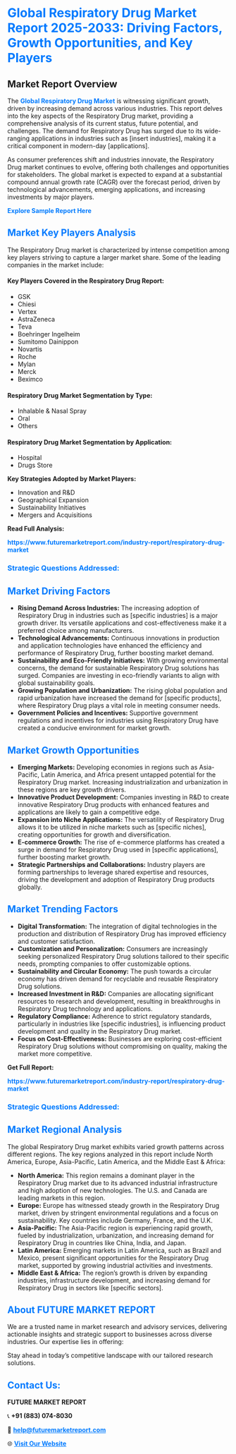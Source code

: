 <h1 style="color: #007BFF;">Global Respiratory Drug Market Report 2025-2033: Driving Factors, Growth Opportunities, and Key Players</h1>

<section id="overview">
<h2>Market Report Overview</h2>
<p>The <a href="https://www.futuremarketreport.com/industry-report/respiratory-drug-market" style="color: #007BFF; text-decoration: none;"><strong>Global Respiratory Drug Market</strong></a> is witnessing significant growth, driven by increasing demand across various industries. This report delves into the key aspects of the Respiratory Drug market, providing a comprehensive analysis of its current status, future potential, and challenges. The demand for Respiratory Drug has surged due to its wide-ranging applications in industries such as [insert industries], making it a critical component in modern-day [applications].</p>
<p>As consumer preferences shift and industries innovate, the Respiratory Drug market continues to evolve, offering both challenges and opportunities for stakeholders. The global market is expected to expand at a substantial compound annual growth rate (CAGR) over the forecast period, driven by technological advancements, emerging applications, and increasing investments by major players.</p>
</section>

<section id="overview">
<p><a href="https://www.futuremarketreport.com/request-sample/reportId=82745" style="color: #007BFF; text-decoration: none;"><strong>Explore Sample Report Here</strong></a></p>
</section>

<section id="key-players">
<h2 style="color: #007BFF;">Market Key Players Analysis</h2>
<p>The Respiratory Drug market is characterized by intense competition among key players striving to capture a larger market share. Some of the leading companies in the market include:</p>
<h4>Key Players Covered in the Respiratory Drug Report:</h4>
<ul><li>GSK</li><li>Chiesi</li><li>Vertex</li><li>AstraZeneca</li><li>Teva</li><li>Boehringer Ingelheim</li><li>Sumitomo Dainippon</li><li>Novartis</li><li>Roche</li><li>Mylan</li><li>Merck</li><li>Beximco</li></ul>
<h4>Respiratory Drug Market Segmentation by Type:</h4>
<ul><li>Inhalable &amp; Nasal Spray</li><li>Oral</li><li>Others</li></ul>

<h4>Respiratory Drug Market Segmentation by Application:</h4>
<ul><li>Hospital</li><li>Drugs Store</li></ul>
<p><strong>Key Strategies Adopted by Market Players:</strong></p>
<ul>
<li>Innovation and R&D</li>
<li>Geographical Expansion</li>
<li>Sustainability Initiatives</li>
<li>Mergers and Acquisitions</li>
</ul>
</section>

<section>
<p><strong>Read Full Analysis: </strong></p><a href="https://www.futuremarketreport.com/industry-report/respiratory-drug-market" style="color: #007BFF; text-decoration: none;"><strong>https://www.futuremarketreport.com/industry-report/respiratory-drug-market</strong></a>
<h3 style="color: #007BFF;">Strategic Questions Addressed:</h3>
</section>

<section id="driving-factors">
<h2 style="color: #007BFF;">Market Driving Factors</h2>
<ul>
<li><strong>Rising Demand Across Industries:</strong> The increasing adoption of Respiratory Drug in industries such as [specific industries] is a major growth driver. Its versatile applications and cost-effectiveness make it a preferred choice among manufacturers.</li>
<li><strong>Technological Advancements:</strong> Continuous innovations in production and application technologies have enhanced the efficiency and performance of Respiratory Drug, further boosting market demand.</li>
<li><strong>Sustainability and Eco-Friendly Initiatives:</strong> With growing environmental concerns, the demand for sustainable Respiratory Drug solutions has surged. Companies are investing in eco-friendly variants to align with global sustainability goals.</li>
<li><strong>Growing Population and Urbanization:</strong> The rising global population and rapid urbanization have increased the demand for [specific products], where Respiratory Drug plays a vital role in meeting consumer needs.</li>
<li><strong>Government Policies and Incentives:</strong> Supportive government regulations and incentives for industries using Respiratory Drug have created a conducive environment for market growth.</li>
</ul>
</section>

<section id="growth-opportunities">
<h2 style="color: #007BFF;">Market Growth Opportunities</h2>
<ul>
<li><strong>Emerging Markets:</strong> Developing economies in regions such as Asia-Pacific, Latin America, and Africa present untapped potential for the Respiratory Drug market. Increasing industrialization and urbanization in these regions are key growth drivers.</li>
<li><strong>Innovative Product Development:</strong> Companies investing in R&D to create innovative Respiratory Drug products with enhanced features and applications are likely to gain a competitive edge.</li>
<li><strong>Expansion into Niche Applications:</strong> The versatility of Respiratory Drug allows it to be utilized in niche markets such as [specific niches], creating opportunities for growth and diversification.</li>
<li><strong>E-commerce Growth:</strong> The rise of e-commerce platforms has created a surge in demand for Respiratory Drug used in [specific applications], further boosting market growth.</li>
<li><strong>Strategic Partnerships and Collaborations:</strong> Industry players are forming partnerships to leverage shared expertise and resources, driving the development and adoption of Respiratory Drug products globally.</li>
</ul>
</section>

<section id="trending-factors">
<h2 style="color: #007BFF;">Market Trending Factors</h2>
<ul>
<li><strong>Digital Transformation:</strong> The integration of digital technologies in the production and distribution of Respiratory Drug has improved efficiency and customer satisfaction.</li>
<li><strong>Customization and Personalization:</strong> Consumers are increasingly seeking personalized Respiratory Drug solutions tailored to their specific needs, prompting companies to offer customizable options.</li>
<li><strong>Sustainability and Circular Economy:</strong> The push towards a circular economy has driven demand for recyclable and reusable Respiratory Drug solutions.</li>
<li><strong>Increased Investment in R&D:</strong> Companies are allocating significant resources to research and development, resulting in breakthroughs in Respiratory Drug technology and applications.</li>
<li><strong>Regulatory Compliance:</strong> Adherence to strict regulatory standards, particularly in industries like [specific industries], is influencing product development and quality in the Respiratory Drug market.</li>
<li><strong>Focus on Cost-Effectiveness:</strong> Businesses are exploring cost-efficient Respiratory Drug solutions without compromising on quality, making the market more competitive.</li>
</ul>
</section>

<section>
<p><strong>Get Full Report: </strong></p><a href="https://www.futuremarketreport.com/industry-report/respiratory-drug-market" style="color: #007BFF; text-decoration: none;"><strong>https://www.futuremarketreport.com/industry-report/respiratory-drug-market</strong></a>
<h3 style="color: #007BFF;">Strategic Questions Addressed:</h3>
</section>


<section id="regional-analysis">
<h2 style="color: #007BFF;">Market Regional Analysis</h2>
<p>The global Respiratory Drug market exhibits varied growth patterns across different regions. The key regions analyzed in this report include North America, Europe, Asia-Pacific, Latin America, and the Middle East & Africa:</p>
<ul>
<li><strong>North America:</strong> This region remains a dominant player in the Respiratory Drug market due to its advanced industrial infrastructure and high adoption of new technologies. The U.S. and Canada are leading markets in this region.</li>
<li><strong>Europe:</strong> Europe has witnessed steady growth in the Respiratory Drug market, driven by stringent environmental regulations and a focus on sustainability. Key countries include Germany, France, and the U.K.</li>
<li><strong>Asia-Pacific:</strong> The Asia-Pacific region is experiencing rapid growth, fueled by industrialization, urbanization, and increasing demand for Respiratory Drug in countries like China, India, and Japan.</li>
<li><strong>Latin America:</strong> Emerging markets in Latin America, such as Brazil and Mexico, present significant opportunities for the Respiratory Drug market, supported by growing industrial activities and investments.</li>
<li><strong>Middle East & Africa:</strong> The region’s growth is driven by expanding industries, infrastructure development, and increasing demand for Respiratory Drug in sectors like [specific sectors].</li>
</ul>
</section>

<footer>
<h2 style="color: #007BFF;">About FUTURE MARKET REPORT</h2>
<p>We are a trusted name in market research and advisory services, delivering actionable insights and strategic support to businesses across diverse industries. Our expertise lies in offering:</p>

<p>Stay ahead in today’s competitive landscape with our tailored research solutions.</p>

<h2 style="color: #007BFF;">Contact Us:</h2>
<p><strong>FUTURE MARKET REPORT</strong></p>
<p>📞 <strong>+91 (883) 074-8030</strong></p>
<p>📧 <strong><a href="mailto:help@futuremarketreport.com" style="color: #007BFF;">help@futuremarketreport.com</a></strong></p>
<p>🌐 <strong><a href="https://www.futuremarketreport.com/" style="color: #007BFF;">Visit Our Website</a></strong></p>
</footer>